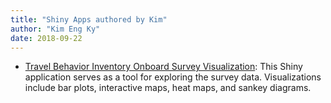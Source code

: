 ```yaml
---
title: "Shiny Apps authored by Kim"
author: "Kim Eng Ky"
date: 2018-09-22
---
```


* <a href="https://kkimeng.shinyapps.io/travelbehaviorinventory">Travel Behavior Inventory Onboard Survey Visualization</a>: This Shiny application serves as a tool for exploring the survey data. Visualizations include bar plots, interactive maps, heat maps, and sankey diagrams.
